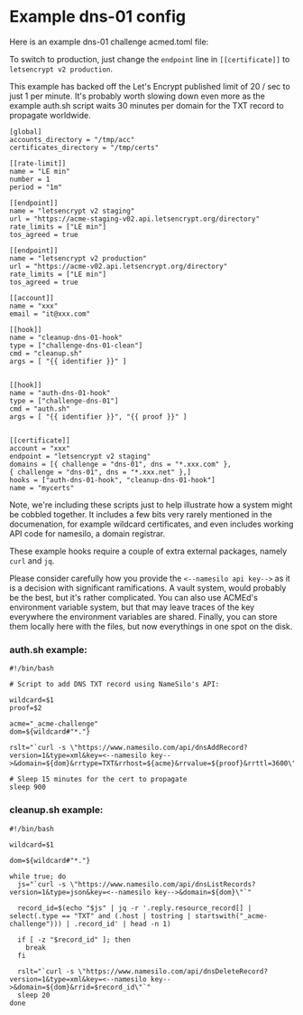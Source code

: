 
# Example dns-01 config

Here is an example dns-01 challenge acmed.toml file:

To switch to production, just change the `endpoint` line in `[[certificate]]` to `letsencrypt v2 production`.

This example has backed off the Let's Encrypt published limit of 20 / sec to just 1 per minute.  It's probably worth slowing down even more as the example auth.sh script waits 30 minutes per domain for the TXT record to propagate worldwide.


```
[global]
accounts_directory = "/tmp/acc"
certificates_directory = "/tmp/certs"

[[rate-limit]]
name = "LE min"
number = 1
period = "1m"

[[endpoint]]
name = "letsencrypt v2 staging"
url = "https://acme-staging-v02.api.letsencrypt.org/directory"
rate_limits = ["LE min"]
tos_agreed = true

[[endpoint]]
name = "letsencrypt v2 production"
url = "https://acme-v02.api.letsencrypt.org/directory"
rate_limits = ["LE min"]
tos_agreed = true

[[account]]
name = "xxx"
email = "it@xxx.com"

[[hook]]
name = "cleanup-dns-01-hook"
type = ["challenge-dns-01-clean"]
cmd = "cleanup.sh"
args = [ "{{ identifier }}" ]


[[hook]]
name = "auth-dns-01-hook"
type = ["challenge-dns-01"]
cmd = "auth.sh"
args = [ "{{ identifier }}", "{{ proof }}" ]


[[certificate]]
account = "xxx"
endpoint = "letsencrypt v2 staging"
domains = [{ challenge = "dns-01", dns = "*.xxx.com" },
{ challenge = "dns-01", dns = "*.xxx.net" },]
hooks = ["auth-dns-01-hook", "cleanup-dns-01-hook"]
name = "mycerts"
```

Note, we're including these scripts just to help illustrate how a system might be cobbled together. It includes a few bits very rarely mentioned in the documenation, for example wildcard certificates, and even includes working API code for namesilo, a domain registrar.

These example hooks require a couple of extra external packages, namely `curl` and `jq`.

Please consider carefully how you provide the `<--namesilo api key-->` as it is a decision with significant ramifications. A vault system, would probably be the best, but it's rather complicated. You can also use ACMEd's environment variable system, but that may leave traces of the key everywhere the environment variables are shared. Finally, you can store them locally here with the files, but now everythings in one spot on the disk.




### auth.sh example:

```
#!/bin/bash

# Script to add DNS TXT record using NameSilo's API:

wildcard=$1
proof=$2

acme="_acme-challenge"
dom=${wildcard#"*."}

rslt="`curl -s \"https://www.namesilo.com/api/dnsAddRecord?version=1&type=xml&key=<--namesilo key-->&domain=${dom}&rrtype=TXT&rrhost=${acme}&rrvalue=${proof}&rrttl=3600\"`"

# Sleep 15 minutes for the cert to propagate
sleep 900
```


### cleanup.sh example:

```
#!/bin/bash

wildcard=$1

dom=${wildcard#"*."}

while true; do
  js="`curl -s \"https://www.namesilo.com/api/dnsListRecords?version=1&type=json&key=<--namesilo key-->&domain=${dom}\"`"

  record_id=$(echo "$js" | jq -r '.reply.resource_record[] | select(.type == "TXT" and (.host | tostring | startswith("_acme-challenge"))) | .record_id' | head -n 1)

  if [ -z "$record_id" ]; then
    break
  fi

  rslt="`curl -s \"https://www.namesilo.com/api/dnsDeleteRecord?version=1&type=xml&key=<--namesilo key-->&domain=${dom}&rrid=$record_id\"`"
  sleep 20
done
```


